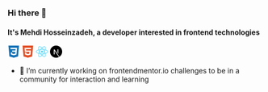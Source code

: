 ### Hi there 👋

#### It's Mehdi Hosseinzadeh, a developer interested in frontend technologies

[<img alt="CSS3" width="24px" src="./icons/css3.svg" />](https://www.w3.org/Style/CSS/) 
[<img alt="HTML5" width="24px" src="./icons/html5.svg" />](https://html.spec.whatwg.org/multipage/) 
[<img alt="React" width="24px" src="./icons/react.svg" />](https://reactjs.org/) 
[<img alt="Next" width="24px" src="./icons/nextdotjs.svg" />](https://nextjs.org/)

- 🔭 I’m currently working on frontendmentor.io challenges to be in a community for interaction and learning

<!--
**siavhnz/siavhnz** is a ✨ _special_ ✨ repository because its `README.md` (this file) appears on your GitHub profile.

Here are some ideas to get you started:

- 🔭 I’m currently working on challenges on frontendmentor.io to be in a community for interaction and learning
- 🌱 I’m currently learning ...
- 👯 I’m looking to collaborate on ...
- 🤔 I’m looking for help with ...
- 💬 Ask me about ...
- 📫 How to reach me: ...
- 😄 Pronouns: ...
- ⚡ Fun fact: ...
-->
